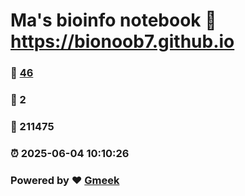 # Ma's bioinfo notebook :link: https://bionoob7.github.io 
### :page_facing_up: [46](https://bionoob7.github.io/tag.html) 
### :speech_balloon: 2 
### :hibiscus: 211475 
### :alarm_clock: 2025-06-04 10:10:26 
### Powered by :heart: [Gmeek](https://github.com/Meekdai/Gmeek)
